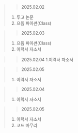 > > 2025.02.02
> 1. 투고 논문
> 2. 으뜸 파이썬(Class)

> > 2025.02.03
> 1. 으뜸 파이썬(Class)
> 2. 이력서 자소서

> > 2025.02.04
> 1.이력서 자소서

> > 2025.02.05
> 1. 이력서 자소서

> > 2025.02.04
> 1. 이력서 자소서

> > 2025.02.05
> 1. 이력서 자소서
> 2. 코드 마무리
